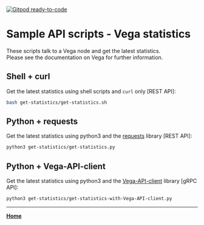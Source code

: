 [![Gitpod ready-to-code](https://img.shields.io/badge/Gitpod-ready--to--code-blue?logo=gitpod)](https://gitpod.io/#https://github.com/vegaprotocol/sample-api-scripts)

# Sample API scripts - Vega statistics

These scripts talk to a Vega node and get the latest statistics.  
Please see the documentation on Vega for further information.

## Shell + curl

Get the latest statistics using shell scripts and `curl` only [REST API]:

```bash
bash get-statistics/get-statistics.sh
```

## Python + requests

Get the latest statistics using python3 and the [requests](https://pypi.org/project/requests/) library [REST API]:

```bash
python3 get-statistics/get-statistics.py
```

## Python + Vega-API-client

Get the latest statistics using python3 and the [Vega-API-client](https://pypi.org/project/Vega-API-client/) library [gRPC API]:

```bash
python3 get-statistics/get-statistics-with-Vega-API-client.py
```

---

**[Home](../README.md)**
 
